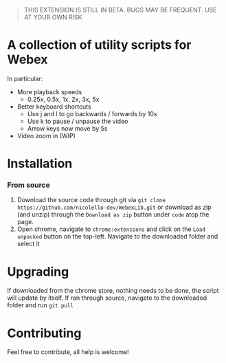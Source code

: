 > THIS EXTENSION IS STILL IN BETA. BUGS MAY BE FREQUENT. USE AT YOUR OWN RISK

# A collection of utility scripts for Webex

In particular:

- More playback speeds
  - 0.25x, 0.5x, 1x, 2x, 3x, 5x
- Better keyboard shortcuts
  - Use j and l to go backwards / forwards by 10s
  - Use k to pause / unpause the video
  - Arrow keys now move by 5s
- Video zoom in (WIP)

# Installation

### From source

1. Download the source code through git via `git clone https://github.com/nicolello-dev/WebexLib.git` or download as zip (and unzip) through the `Download as zip` button under `code` atop the page.
2. Open chrome, navigate to `chrome:extensions` and click on the `Load unpacked` button on the top-left. Navigate to the downloaded folder and select it

# Upgrading

If downloaded from the chrome store, nothing needs to be done, the script will update by itself. If ran through source, navigate to the downloaded folder and run `git pull`

# Contributing

Feel free to contribute, all help is welcome!
